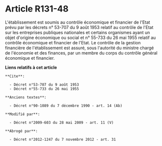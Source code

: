 # Article R131-48

L'établissement est soumis au contrôle économique et financier de l'Etat prévu par les décrets n° 53-707 du 9 août 1953
relatif au contrôle de l'Etat sur les entreprises publiques nationales et certains organismes ayant un objet d'origine
économique ou social et n° 55-733 du 26 mai 1955 relatif au contrôle économique et financier de l'Etat. Le contrôle de la
gestion financière de l'établissement est assuré, sous l'autorité du ministre chargé de l'économie et des finances, par un
membre du corps du contrôle général économique et financier.

**Liens relatifs à cet article**

	**Cite**:

	  - Décret n°53-707 du 9 août 1953
	  - Décret n°55-733 du 26 mai 1955

	**Anciens textes**:

	  - Décret n°90-1089 du 7 décembre 1990 - art. 14 (Ab)

	**Modifié par**:

	  - Décret n°2009-603 du 28 mai 2009 - art. 11 (V)

	**Abrogé par**:

	  - Décret n°2012-1247 du 7 novembre 2012 - art. 31
